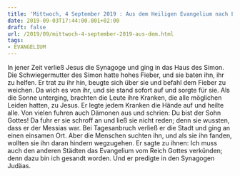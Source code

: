 ```yaml
---
title: 'Mittwoch, 4 September 2019 : Aus dem Heiligen Evangelium nach Lukas - Lk 4,38-44.'
date: 2019-09-03T17:44:00.001+02:00
draft: false
url: /2019/09/mittwoch-4-september-2019-aus-dem.html
tags: 
- EVANGELIUM
---
```


In jener Zeit verließ Jesus die Synagoge und ging in das Haus des Simon. Die Schwiegermutter des Simon hatte hohes Fieber, und sie baten ihn, ihr zu helfen. Er trat zu ihr hin, beugte sich über sie und befahl dem Fieber zu weichen. Da wich es von ihr, und sie stand sofort auf und sorgte für sie. Als die Sonne unterging, brachten die Leute ihre Kranken, die alle möglichen Leiden hatten, zu Jesus. Er legte jedem Kranken die Hände auf und heilte alle. Von vielen fuhren auch Dämonen aus und schrien: Du bist der Sohn Gottes! Da fuhr er sie schroff an und ließ sie nicht reden; denn sie wussten, dass er der Messias war. Bei Tagesanbruch verließ er die Stadt und ging an einen einsamen Ort. Aber die Menschen suchten ihn, und als sie ihn fanden, wollten sie ihn daran hindern wegzugehen. Er sagte zu ihnen: Ich muss auch den anderen Städten das Evangelium vom Reich Gottes verkünden; denn dazu bin ich gesandt worden. Und er predigte in den Synagogen Judäas.
